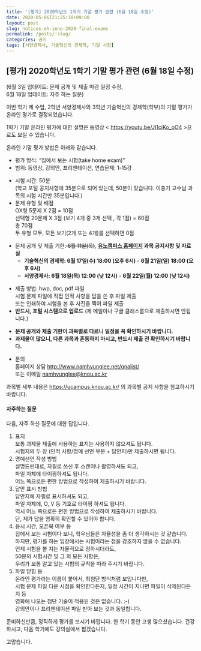 ```yaml
---
title: '[평가] 2020학년도 1학기 기말 평가 관련 (6월 18일 수정)'
date: 2020-05-06T21:25:10+09:00
layout: post
slug: notices-eh-inno-2020-final-exams
permalink: /posts/:slug/
categories: 공지
tags: [서양경제사, 기술혁신의 경제학, 기말 시험]
---
```

## [평가] 2020학년도 1학기 기말 평가 관련 (6월 18일 수정)

<!-- wp:paragraph -->
<p>(6월 3일 업데이트: 문제 공개 및 제출 마감 일정 수정,  <br>6월 18일 업데이트: 자주 하는 질문)</p>
<!-- /wp:paragraph -->

<!-- wp:paragraph -->
<p>이번 학기 제 수업, 2학년 서양경제사와 3학년 기술혁신의 경제학(학부)의 기말 평가가 온라인 평가로 결정되었습니다.</p>
<!-- /wp:paragraph -->

<!-- wp:paragraph -->
<p>1학기 기말 온라인 평가에 대한 설명은 동영상 &lt; <a href="https://youtu.be/JI1ciKo_oO4" target="_blank" rel="noreferrer noopener">https://youtu.be/JI1ciKo_oO4</a> &gt;으로도 보실 수 있습니다.</p>
<!-- /wp:paragraph -->

<!-- wp:paragraph -->
<p>온라인 기말 평가 방법은 아래와 같습니다.</p>
<!-- /wp:paragraph -->

<!-- wp:list -->
<ul><li>평가 방식: “집에서 보는 시험(take home exam)”</li><li>범위: 동영상, 강의안, 프리젠테이션, 연습문제: 1-15강</li></ul>
<!-- /wp:list -->

<!-- wp:list -->
<ul><li>시험 시간: 50분<br>(학교 포털 공지사항에 35분으로 되어 있는데, 50분이 맞습니다. 이충기 교수님 과목의 시험 시간만 35분입니다.)</li><li>문제 유형 및 배점<br>OX형 5문제 X 2점 = 10점<br>선택형 20문제 X 3점 (보기 4개 중 3개 선택 , 각 1점) = 60점<br>총 70점<br>두 유형 모두, 모든 보기(2개 또는 4개)를 선택하면 0점</li></ul>
<!-- /wp:list -->

<!-- wp:list -->
<ul><li>문제 공개 및 제출 기한:<s> 6월 11일(목)</s>, <strong><a rel="noreferrer noopener" href="https://ucampus.knou.ac.kr/" target="_blank">유노캠퍼스 홈페이지</a> 과목 공지사항 및 자료실</strong><ul><li><strong>기술혁신의 경제학: 6월 17일(수) 18:00 (오후 6시)</strong> - <strong>6월 21일(일) 18:00 (오후 6시)</strong></li><li><strong>서양경제사: 6월 18일(목) 12:00 (낮 12시)</strong> - <strong>6월 22일(월) 12:00 (낮 12시)</strong></li></ul></li></ul>
<!-- /wp:list -->

<!-- wp:list -->
<ul><li>제출 방법: hwp, doc, pdf 파일<br>시험 문제 파일에 직접 인적 사항을 답을 쓴 후 파일 제출<br>또는 인쇄하여 시험을 본 후 사진을 찍어 파일 제출</li><li><strong>반드시, 포털 시스템으로 업로드</strong> (제 메일이나 구글 클래스룸으로 제출하시면 안됩니다.)</li></ul>
<!-- /wp:list -->

<!-- wp:list -->
<ul><li><strong>문제 공개와 제출 기한이 과목별로 다르니 일정을 꼭 확인하시기 바랍니다.</strong></li><li><strong>과제물이 많으니, 다른 과목과 혼동하지 마시고, 반드시 제출 전 확인하시기 바랍니다.</strong></li></ul>
<!-- /wp:list -->

<!-- wp:list -->
<ul><li>문의<br>홈페이지 상담 <a href="http://www.namhyunglee.net/qnalist/" target="_blank" rel="noreferrer noopener">http://www.namhyunglee.net/qnalist/</a><br>또는 이메일 <a rel="noreferrer noopener" href="mailto:namhyunglee@knou.ac.kr" target="_blank">namhyunglee@knou.ac.kr</a></li></ul>
<!-- /wp:list -->

<!-- wp:paragraph -->
<p>과목별 세부 내용은 <a href="https://ucampus.knou.ac.kr/">https://ucampus.knou.ac.kr/</a> 의 과목별 공지 사항을 참고하시기 바랍니다.</p>
<!-- /wp:paragraph -->

<!-- wp:heading {"level":4} -->
<h4>자주하는 질문</h4>
<!-- /wp:heading -->

<!-- wp:paragraph -->
<p>다음, 자주 하신 질문에 대한 답입니다.</p>
<!-- /wp:paragraph -->

<!-- wp:list {"ordered":true} -->
<ol><li>표지<br>보통 과제물 제출에 사용하는 표지는 사용하지 않으셔도 됩니다.<br>시험지의 두 장 (인적 사항/명예 선언 부분 + 답안지)만 제출하시면 됩니다.<br></li><li>명예선언 작성 방법<br>설명드린대로, 자필로 쓰신 후 스캔이나 촬영하셔도 되고,<br>파일 자체에 타이핑하셔도 됩니다.<br>어느 쪽으로든 편한 방법으로 작성하여 제출하시기 바랍니다.<br></li><li>답안 표시 방법<br>답안지에 자필로 표시하셔도 되고,<br>파일 자체에, O, V 등 기호로 타이핑 하셔도 됩니다.<br>역시 어느 쪽으로든 편한 방법으로 작성하여 제출하시기 바랍니다.<br>단, 제가 답을 명확히 확인할 수 있어야 합니다.<br></li><li>응시 시간, 오픈북 여부 등<br>집에서 보는 시험이다 보니, 학우님들은 자율성을 좀 더 생각하시는 것 같습니다.<br>하지만, 평가를 하는 입장에서는 시험이라는 점을 강조하지 않을 수 없습니다.<br>언제 시험을 볼 지는 자율적으로 정하시더라도,<br>50분의 시험시간 및 그 외 모든 사항은,<br>우리가 보통 알고 있는 시험의 규칙을 따라 주시기 바랍니다.<br></li><li>파일 닫힘 등<br>온라인 평가라는 이름이 붙어서, 최첨단 방식처럼 보입니다만,<br>시험 문제 파일 다운 시점을 확인한다든지, 일정 시간이 지나면 파일이 삭제된다든 지 등<br>영화에 나오는 첨단 기술이 적용된 것은 없습니다. :-)<br>강의안이나 프리젠테이션 파일 받아 보는 것과 동일합니다.</li></ol>
<!-- /wp:list -->

<!-- wp:paragraph -->
<p>준비하신만큼, 정직하게 평가를 보시기 바랍니다. 한 학기 동안 고생 많으셨습니다. 건강하시고, 다음 학기에도 강의실에서 뵙겠습니다.</p>
<!-- /wp:paragraph -->

<!-- wp:paragraph -->
<p>고맙습니다.</p>
<!-- /wp:paragraph -->